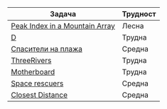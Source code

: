 | Задача | Трудност |
| ------ | ------ | 
| [Peak Index in a Mountain Array](https://leetcode.com/problems/peak-index-in-a-mountain-array/description/) | Лесна |
| [D](https://neerc.ifmo.ru/archive/2010/neerc-2010-problems.pdf?fbclid=IwAR1sVbxCiAm-liVSippU0JO5PDdbajQC_tdby9fUPF2CGemh_YJguqymJ-I) | Трудна |
| [Спасители на плажа](https://judge.openfmi.net/practice/get_problem_description?contest_id=202&problem_id=597) | Средна |
| [ThreeRivers](https://action.informatika.bg/problems/209?fbclid=IwAR0sYoLoNJCuC5KpwcmRdJZXLq60xJNwH9D8tGt-UFw3JwfKdKCb64D7Z40) | Трудна |
| [Motherboard](https://action.informatika.bg/problems/185?fbclid=IwAR0YH380CGt8CCFKp8DQR_6M6IoSpA_prwGP9evhdrCoULXgBIelakz_Lhc) | Трудна |
| [Space rescuers](https://codeforces.com/contest/106/problem/E) | Средна |
| [Closest Distance](https://lightoj.com/problem/closest-distance) | Средна |
